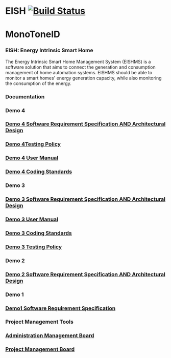 # EISH [![Build Status](https://travis-ci.org/cos301-2019-se/EISH.svg?branch=master)](https://travis-ci.org/cos301-2019-se/EISH)
# MonoToneID
### EISH: Energy Intrinsic Smart Home
The Energy Intrinsic Smart Home Management System (EISHMS) is a software solution
that aims to connect the generation and consumption management of home automation systems. EISHMS should be able to monitor a smart homes' energy generation capacity, while also
monitoring the consumption of the energy.

### Documentation

### Demo 4
### <a href="https://github.com/cos301-2019-se/EISH/blob/master/Documentation/SRS_EISHv2Demo4.pdf" target="_blank"> Demo 4 Software Requirement Specification AND Architectural Design</a>

### <a href="https://github.com/cos301-2019-se/EISH/blob/master/Documentation/testingPolicyVersion2demo4.pdf" target="_blank">  Demo 4Testing Policy</a>

### <a href="https://github.com/cos301-2019-se/EISH/blob/master/Documentation/usermanual v2.pdf" target="_blank"> Demo 4 User Manual</a>

### <a href="https://github.com/cos301-2019-se/EISH/blob/master/Documentation/CodingStandarddemo4.pdf" target="_blank">Demo 4 Coding Standards </a>

### Demo 3

### <a href="https://github.com/cos301-2019-se/EISH/blob/master/Documentation/SRS_EISHDemo3.pdf" target="_blank"> Demo 3 Software Requirement Specification AND Architectural Design</a>

### <a href="https://github.com/cos301-2019-se/EISH/blob/master/Documentation/usermanual.pdf" target="_blank"> Demo 3 User Manual</a>

### <a href="https://github.com/cos301-2019-se/EISH/blob/master/Documentation/CodingStandard.pdf" target="_blank"> Demo 3 Coding Standards</a>

### <a href="https://github.com/cos301-2019-se/EISH/blob/master/Documentation/testingPolicyVersion2.pdf" target="_blank"> Demo 3 Testing Policy</a>

### Demo 2

### <a href="https://github.com/cos301-2019-se/EISH/blob/master/Documentation/SRS_EISH_Demo2.pdf" target="_blank"> Demo 2 Software Requirement Specification AND Architectural Design</a>

### Demo 1

### <a href="https://github.com/cos301-2019-se/EISH/blob/master/Documentation/SRS_EISH.pdf" target="_blank"> Demo1 Software Requirement Specification</a>

### Project Management Tools

### <a href="https://trello.com/b/HwwqggZa/monotoneid" target="_blank">Administration Management Board</a>

### <a href="https://trello.com/b/zj2DTdGW/project-development" target="_blank">Project Management Board</a>
